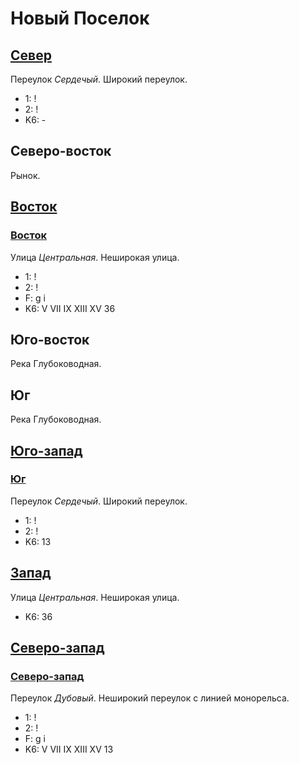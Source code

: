 # Новый Поселок

## [Север](./590095.md)

Переулок *Сердечый*.
Широкий переулок.

* 1:    !
* 2:    !
* K6:   -

## Северо-восток

Рынок.

## [Восток](./592100.md)

### [Восток](./595095.md)

Улица *Центральная*.
Неширокая улица.

* 1:    !
* 2:    !
* F:    g   i
* K6:   V   VII IX  XIII    XV
        36

## Юго-восток

Река Глубоководная.

## Юг

Река Глубоководная.

## [Юго-запад](./560110.md)

### [Юг](./590100.md)

Переулок *Сердечый*.
Широкий переулок.

* 1:    !
* 2:    !
* K6:   13

## [Запад](./560100.md)

Улица *Центральная*.
Неширокая улица.

* K6:   36

## [Северо-запад](./580090.md)

### [Северо-запад](./585090.md)

Переулок *Дубовый*.
Неширокий переулок с линией монорельса.

* 1:    !
* 2:    !
* F:    g   i
* K6:   V   VII IX  XIII    XV
        13
